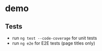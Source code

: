 # demo

## Tests
 - run `ng test --code-coverage` for unit tests 
 - run `ng e2e` for E2E tests (page titles only)

